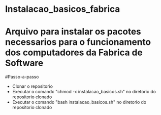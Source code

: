 # Instalacao_basicos_fabrica
# Arquivo para instalar os pacotes necessarios para o funcionamento dos computadores da Fabrica de Software

#Passo-a-passo

- Clonar o repositorio
- Executar o comando "chmod -x instalacao_basicos.sh" no diretorio do repositorio clonado
- Executar o comando "bash instalacao_basicos.sh" no diretorio do repositorio clonado
